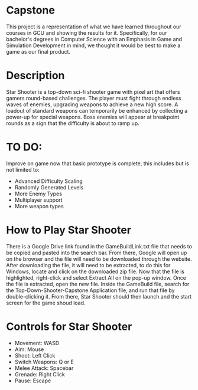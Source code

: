 # Capstone

This project is a representation of what we have learned throughout our courses in GCU and showing the results for it. Specifically, for our bachelor's degrees in Computer Science with an Emphasis in Game and Simulation Development in mind, we thought it would be best to make a game as our final product. 

# Description

Star Shooter is a top-down sci-fi shooter game with pixel art that offers gamers round-based challenges. The player must fight through endless waves of enemies, upgrading weapons to achieve a new high score. A loadout of standard weapons can temporarily be enhanced by collecting a power-up for special weapons. Boss enemies will appear at breakpoint rounds as a sign that the difficulty is about to ramp up. 

# TO DO:

Improve on game now that basic prototype is complete, this includes but is not limited to:
- Advanced Difficulty Scaling
- Randomly Generated Levels
- More Enemy Types
- Multiplayer support
- More weapon types

# How to Play Star Shooter

There is a Google Drive link found in the GameBuildLink.txt file that needs to be copied and pasted into the search bar. From there, Google will open up on the browser and the file will need to be downloaded through the website. After downloading the file, it will need to be extracted, to do this for Windows, locate and click on the downloaded zip file. Now that the file is highlighted, right-click and select Extract All on the pop-up window. Once the file is extracted, open the new file. Inside the GameBuild file, search for the Top-Down-Shooter-Capstone Application file, and run that file by double-clicking it. From there, Star Shooter should then launch and the start screen for the game shoud load.

# Controls for Star Shooter

- Movement: WASD
- Aim: Mouse
- Shoot: Left Click
- Switch Weapons: Q or E
- Melee Attack: Spacebar
- Grenade: Right Click
- Pause: Escape
